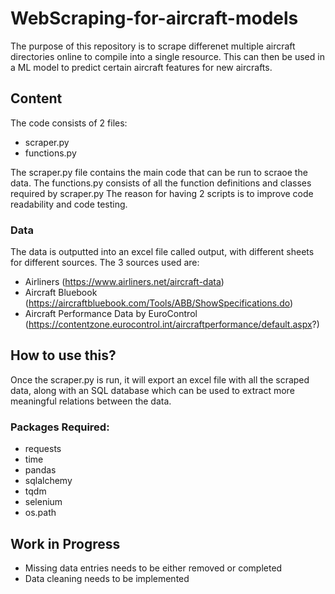 # WebScraping-for-aircraft-models
The purpose of this repository is to scrape differenet multiple aircraft directories online to compile into a single resource. This can then be used in a ML model to predict certain aircraft features for new aircrafts. 

## Content
The code consists of 2 files:
* scraper.py
* functions.py

The scraper.py file contains the main code that can be run to scraoe the data. The functions.py consists of all the function definitions and classes required by scraper.py
The reason for having 2 scripts is to improve code readability and code testing. 

### Data
The data is outputted into an excel file called output, with different sheets for different sources. The 3 sources used are:
* Airliners (https://www.airliners.net/aircraft-data)
* Aircraft Bluebook (https://aircraftbluebook.com/Tools/ABB/ShowSpecifications.do)
* Aircraft Performance Data by EuroControl (https://contentzone.eurocontrol.int/aircraftperformance/default.aspx?)

## How to use this?
Once the scraper.py is run, it will export an excel file with all the scraped data, along with an SQL database which can be used to extract more meaningful relations between the data. 

### Packages Required:
- requests
- time
- pandas
- sqlalchemy
- tqdm
- selenium
- os.path

## Work in Progress
* Missing data entries needs to be either removed or completed
* Data cleaning needs to be implemented
